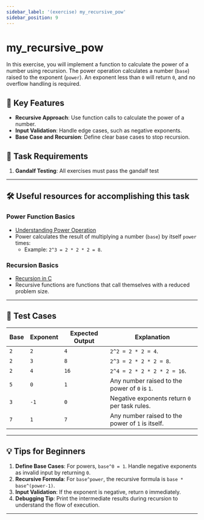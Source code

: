 ```yaml
---
sidebar_label: '(exercise) my_recursive_pow'
sidebar_position: 9
---
```


# my_recursive_pow

In this exercise, you will implement a function to calculate the power of a number using recursion. The power operation calculates a number (`base`) raised to the exponent (`power`). An exponent less than `0` will return `0`, and no overflow handling is required.

## 🚀 Key Features

- **Recursive Approach**: Use function calls to calculate the power of a number.
- **Input Validation**: Handle edge cases, such as negative exponents.
- **Base Case and Recursion**: Define clear base cases to stop recursion.

## 📝 Task Requirements

1. **Gandalf Testing**: All exercises must pass the gandalf test

---

## 🛠️ Useful resources for accomplishing this task

### Power Function Basics
- [Understanding Power Operation](https://study.com/academy/lesson/how-to-find-the-power-of-a-number.html#:~:text=Lesson%20Summary-,The%20power%20of%20a%20number%20stands%20for%20how%20many%20multiples,by%20itself%20that%20many%20times.)
- Power calculates the result of multiplying a number (`base`) by itself `power` times:
  - Example: `2^3 = 2 * 2 * 2 = 8`.

### Recursion Basics
- [Recursion in C](https://www.geeksforgeeks.org/recursion/)
- Recursive functions are functions that call themselves with a reduced problem size.

---

## 🧪 Test Cases

| Base   | Exponent | Expected Output | Explanation                                     |
|--------|----------|-----------------|-------------------------------------------------|
| `2`    | `2`      | `4`             | `2^2 = 2 * 2 = 4`.                             |
| `2`    | `3`      | `8`             | `2^3 = 2 * 2 * 2 = 8`.                         |
| `2`    | `4`      | `16`            | `2^4 = 2 * 2 * 2 * 2 = 16`.                    |
| `5`    | `0`      | `1`             | Any number raised to the power of `0` is `1`.  |
| `3`    | `-1`     | `0`             | Negative exponents return `0` per task rules.  |
| `7`    | `1`      | `7`             | Any number raised to the power of `1` is itself. |

---

## 💡 Tips for Beginners
1. **Define Base Cases**: For powers, `base^0 = 1`. Handle negative exponents as invalid input by returning `0`.
2. **Recursive Formula**: For `base^power`, the recursive formula is `base * base^(power-1)`.
3. **Input Validation**: If the exponent is negative, return `0` immediately.
4. **Debugging Tip**: Print the intermediate results during recursion to understand the flow of execution.

---